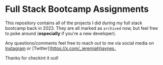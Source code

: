 # Full Stack Bootcamp Assignments
This repository contains all of the projects I did during my full stack bootcamp back in 2023. They are all marked as `archived` now, but feel free to poke around (**especially** if you're a new developer). 

Any questions/comments feel free to reach out to me via social media on [Instagram](https://instagram.com/__dsatpm) or [Twitter](https://x.com/_jeremiahhaynes_

Thanks for checkint it out!
